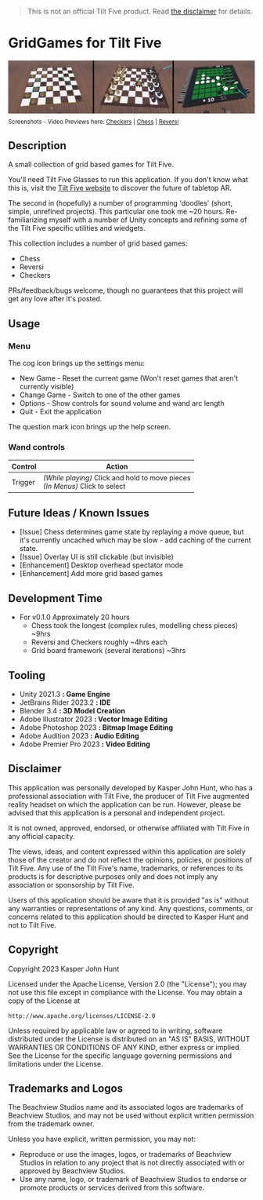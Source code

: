 > This is not an official Tilt Five product. Read [the disclaimer](#disclaimer) for details.
# GridGames for Tilt Five
![Preview Screenshot!](/Recordings/Screenshot.jpg)
</br><sub>Screenshots - Video Previews here: [Checkers](https://github.com/KasHunt/T5Doodle_GridGames/raw/master/Recordings/previewCheckers.mp4) | [Chess](https://github.com/KasHunt/T5Doodle_GridGames/raw/master/Recordings/previewChess.mp4) | [Reversi](https://github.com/KasHunt/T5Doodle_GridGames/raw/master/Recordings/previewReversi.mp4)</sub>

## Description
A small collection of grid based games for Tilt Five.

You'll need Tilt Five Glasses to run this application. 
If you don't know what this is, visit the [Tilt Five website](https://tiltfive.com)
to discover the future of tabletop AR.  

The second in (hopefully) a number of programming 'doodles' (short, simple, unrefined projects).
This particular one took me ~20 hours. Re-familiarizing myself with a number of Unity concepts 
and refining some of the Tilt Five specific utilities and wiedgets.

This collection includes a number of grid based games:
- Chess
- Reversi
- Checkers
 
PRs/feedback/bugs welcome, though no guarantees that this project will get any
love after it's posted.

## Usage
### Menu
The cog icon brings up the settings menu:
- New Game - Reset the current game (Won't reset games that aren't currently visible)
- Change Game - Switch to one of the other games
- Options - Show controls for sound volume and wand arc length
- Quit - Exit the application

The question mark icon brings up the help screen.

### Wand controls
| Control | Action                                                                           |
|---------|----------------------------------------------------------------------------------|
| Trigger | *(While playing)* Click and hold to move pieces<br/>*(In Menus)* Click to select |

## Future Ideas / Known Issues
- [Issue] Chess determines game state by replaying a move queue, but it's currently uncached which may be slow - add caching of the current state.
- [Issue] Overlay UI is still clickable (but invisible)
- [Enhancement] Desktop overhead spectator mode
- [Enhancement] Add more grid based games

## Development Time
- For v0.1.0 Approximately 20 hours 
  - Chess took the longest (complex rules, modelling chess pieces) ~9hrs
  - Reversi and Checkers roughly ~4hrs each
  - Grid board framework (several iterations) ~3hrs 

## Tooling
- Unity 2021.3 **: Game Engine**
- JetBrains Rider 2023.2 **: IDE**
- Blender 3.4 **: 3D Model Creation**
- Adobe Illustrator 2023 **: Vector Image Editing**
- Adobe Photoshop 2023 **: Bitmap Image Editing**
- Adobe Audition 2023 **: Audio Editing**
- Adobe Premier Pro 2023 **: Video Editing**

## Disclaimer
This application was personally developed by Kasper John Hunt, who has a
professional association with Tilt Five, the producer of Tilt Five augmented
reality headset on which the application can be run. However, please be advised
that this application is a personal and independent project.

It is not owned, approved, endorsed, or otherwise affiliated with
Tilt Five in any official capacity.

The views, ideas, and content expressed within this application are solely those
of the creator and do not reflect the opinions, policies, or positions of Tilt Five.
Any use of the Tilt Five's name, trademarks, or references to its products is for
descriptive purposes only and does not imply any association or sponsorship by Tilt Five.

Users of this application should be aware that it is provided "as is" without any
warranties or representations of any kind. Any questions, comments, or concerns
related to this application should be directed to Kasper Hunt and not to Tilt Five.

## Copyright
Copyright 2023 Kasper John Hunt

Licensed under the Apache License, Version 2.0 (the "License");
you may not use this file except in compliance with the License.
You may obtain a copy of the License at

    http://www.apache.org/licenses/LICENSE-2.0

Unless required by applicable law or agreed to in writing, software
distributed under the License is distributed on an "AS IS" BASIS,
WITHOUT WARRANTIES OR CONDITIONS OF ANY KIND, either express or implied.
See the License for the specific language governing permissions and
limitations under the License.

## Trademarks and Logos 
The Beachview Studios name and its associated logos are trademarks
of Beachview Studios, and may not be used without explicit written
permission from the trademark owner.

Unless you have explicit, written permission, you may not:

- Reproduce or use the images, logos, or trademarks of Beachview
  Studios in relation to any project that is not directly associated
  with or approved by Beachview Studios.
- Use any name, logo, or trademark of Beachview Studios to endorse
  or promote products or services derived from this software.
